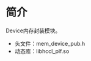 # 简介<a name="ZH-CN_TOPIC_0000002031186605"></a>

Device内存封装模块。

-   头文件：mem\_device\_pub.h
-   动态库：libhccl\_plf.so


